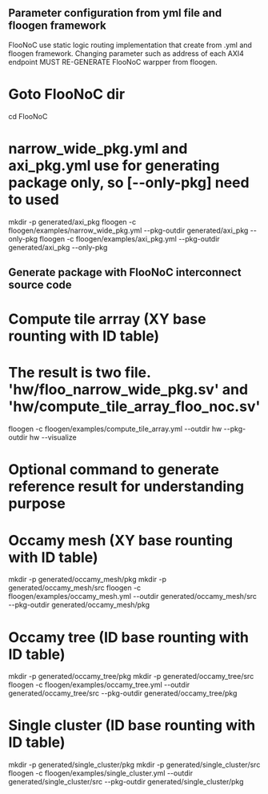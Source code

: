 ## Parameter configuration from yml file and floogen framework
FlooNoC use static logic routing implementation that create from .yml and floogen framework.
Changing parameter such as address of each AXI4 endpoint MUST RE-GENERATE FlooNoC warpper from floogen.

# Goto FlooNoC dir
cd FlooNoC

# narrow_wide_pkg.yml and axi_pkg.yml use for generating package only, so [--only-pkg] need to used
mkdir -p generated/axi_pkg
floogen -c floogen/examples/narrow_wide_pkg.yml --pkg-outdir generated/axi_pkg --only-pkg
floogen -c floogen/examples/axi_pkg.yml --pkg-outdir generated/axi_pkg --only-pkg

## Generate package with FlooNoC interconnect source code
# Compute tile arrray (XY base rounting with ID table)
# The result is two file. 'hw/floo_narrow_wide_pkg.sv' and 'hw/compute_tile_array_floo_noc.sv'
floogen -c floogen/examples/compute_tile_array.yml --outdir hw --pkg-outdir hw --visualize


# Optional command to generate reference result for understanding purpose
# Occamy mesh (XY base rounting with ID table)
mkdir -p generated/occamy_mesh/pkg
mkdir -p generated/occamy_mesh/src
floogen -c floogen/examples/occamy_mesh.yml --outdir generated/occamy_mesh/src --pkg-outdir generated/occamy_mesh/pkg
# Occamy tree (ID base rounting with ID table)
mkdir -p generated/occamy_tree/pkg
mkdir -p generated/occamy_tree/src
floogen -c floogen/examples/occamy_tree.yml --outdir generated/occamy_tree/src --pkg-outdir generated/occamy_tree/pkg
# Single cluster (ID base rounting with ID table)
mkdir -p generated/single_cluster/pkg
mkdir -p generated/single_cluster/src
floogen -c floogen/examples/single_cluster.yml --outdir generated/single_cluster/src --pkg-outdir generated/single_cluster/pkg
